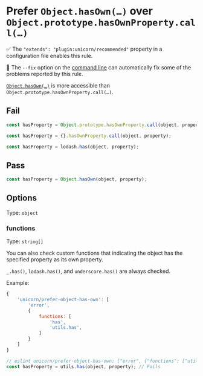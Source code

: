 # Prefer `Object.hasOwn(…)` over `Object.prototype.hasOwnProperty.call(…)`

✅ The `"extends": "plugin:unicorn/recommended"` property in a configuration file enables this rule.

🔧 The `--fix` option on the [command line](https://eslint.org/docs/user-guide/command-line-interface#fixing-problems) can automatically fix some of the problems reported by this rule.

[`Object.hasOwn(…)`](https://developer.mozilla.org/en-US/docs/Web/JavaScript/Reference/Global_Objects/Object/hasOwn) is more accessible than `Object.prototype.hasOwnProperty.call(…)`.

## Fail

```js
const hasProperty = Object.prototype.hasOwnProperty.call(object, property);
```

```js
const hasProperty = {}.hasOwnProperty.call(object, property);
```

```js
const hasProperty = lodash.has(object, property);
```

## Pass

```js
const hasProperty = Object.hasOwn(object, property);
```

## Options

Type: `object`

### functions

Type: `string[]`

You can also check custom functions that indicating the object has the specified property as its own property.

`_.has()`, `lodash.has()`, and `underscore.has()` are always checked.

Example:

```js
{
	'unicorn/prefer-object-has-own': [
		'error',
		{
			functions: [
				'has',
				'utils.has',
			]
		}
	]
}
```

```js
// eslint unicorn/prefer-object-has-own: ["error", {"functions": ["utils.has"]}]
const hasProperty = utils.has(object, property); // Fails
```
